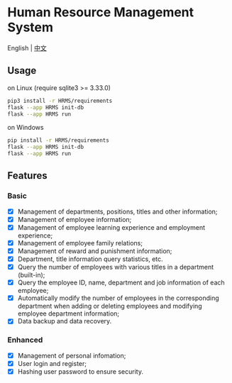 # Human Resource Management System

English | [中文](README_zh.md)

## Usage

on Linux (require sqlite3 >= 3.33.0)

```bash
pip3 install -r HRMS/requirements
flask --app HRMS init-db
flask --app HRMS run
```

on Windows

```bash
pip install -r HRMS/requirements
flask --app HRMS init-db
flask --app HRMS run
```

## Features

### Basic

- [x] Management of departments, positions, titles and other information;
- [x] Management of employee information;
- [x] Management of employee learning experience and employment experience;
- [x] Management of employee family relations;
- [x] Management of reward and punishment information;
- [x] Department, title information query statistics, etc.
- [x] Query the number of employees with various titles in a department (built-in);
- [x] Query the employee ID, name, department and job information of each employee;
- [x] Automatically modify the number of employees in the corresponding department when adding or deleting employees and modifying employee department information;
- [x] Data backup and data recovery.

### Enhanced

- [x] Management of personal infomation;
- [x] User login and register;
- [x] Hashing user password to ensure security.
